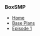 ### BoxSMP

- [Home](%WEBPATH%/projects/boxcraft-smp/)
- [Base Plans](%WEBPATH%/projects/boxraft-smp/base-plans)
- [Episode 1](%WEBPATH%/projects/boxcraft-smp/episode-1)